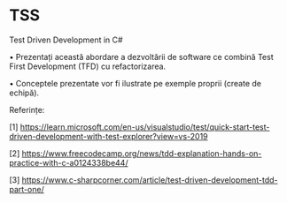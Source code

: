 # TSS

Test Driven Development in C#

• Prezentați această abordare a dezvoltării de software ce combină Test First Development
(TFD) cu refactorizarea.

• Conceptele prezentate vor fi ilustrate pe exemple proprii (create de echipă).


Referințe:

[1] https://learn.microsoft.com/en-us/visualstudio/test/quick-start-test-driven-development-with-test-explorer?view=vs-2019

[2] https://www.freecodecamp.org/news/tdd-explanation-hands-on-practice-with-c-a0124338be44/

[3] https://www.c-sharpcorner.com/article/test-driven-development-tdd-part-one/
